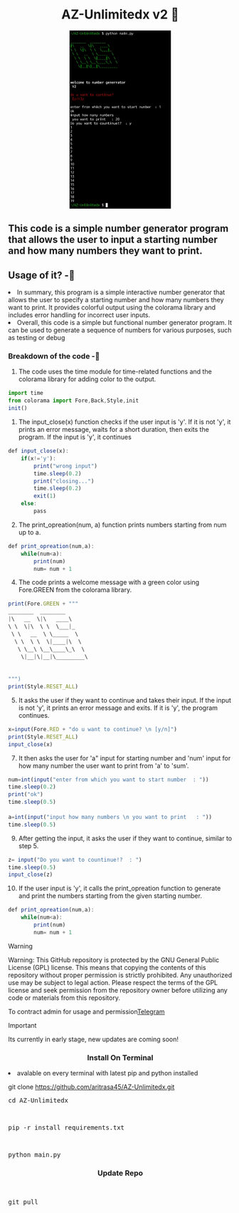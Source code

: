 
<h1 align="center">
  AZ-Unlimitedx v2 🤩
</h1>

<p align="center">
  <img src="https://github.com/aritrasa45/AZ-Unlimitedx/blob/main/Screenshot.jpg" height="400px"/>
</p>


 
<h2>
This code is a simple number generator program that allows the user to input a starting number and how many numbers they want to print.
</h2>

<h2>Usage of it? -🦸</h2>

<li>In summary, this program is a simple interactive number generator that allows the user to specify a starting number and how many numbers they want to print. It provides colorful output using the colorama library and includes error handling for incorrect user inputs.</li>

<li>Overall, this code is a simple but functional number generator program. It can be used to generate a sequence of numbers for various purposes, such as testing or debug</li>
</h2>

<h3>Breakdown of the code -🥌</h3>

1. The code uses the time module for time-related functions and the colorama library for adding color to the output.
```jsx
import time
from colorama import Fore,Back,Style,init
init()
```

1. The input_close(x) function checks if the user input is 'y'. If it is not 'y', it prints an error message, waits for a short duration, then exits the program. If the input is 'y', it continues 
```jsx
def input_close(x):
	if(x!='y'):
		print("wrong input")
		time.sleep(0.2)
		print("closing...")
		time.sleep(0.2)
		exit(1)
	else:
		pass	

```
2. The print_opreation(num, a) function prints numbers starting from num up to a.
```jsx
def print_opreation(num,a):
    while(num<a):
    	print(num)
    	num= num + 1	

```

4. The code prints a welcome message with a green color using Fore.GREEN from the colorama library.
```jsx
print(Fore.GREEN + """ 
________  ________      
|\   __  \|\   ____\     
\ \  \|\  \ \  \___|_    
 \ \   __  \ \_____  \               
  \ \  \ \  \|____|\  \  
   \ \__\ \__\____\_\  \ 
    \|__|\|__|\_________\
             
                         
""")
print(Style.RESET_ALL)	
```
5. It asks the user if they want to continue and takes their input. If the input is not 'y', it prints an error message and exits. If it is 'y', the program continues.
```jsx
x=input(Fore.RED + "do u want to continue? \n [y/n]")
print(Style.RESET_ALL)  
input_close(x)
```

7. It then asks the user for 'a" input for  starting number and 'num' input for how many number the user want to print from 'a' to 'sum'.
```jsx
num=int(input("enter from which you want to start number  : "))
time.sleep(0.2)
print("ok")
time.sleep(0.5)

a=int(input("input how many numbers \n you want to print   : "))
time.sleep(0.5)
```

9. After getting the input, it asks the user if they want to continue, similar to step 5.
```jsx
z= input("Do you want to countinue!?  : ")
time.sleep(0.5)
input_close(z)
```

10. If the user input is 'y', it calls the print_opreation function to generate and print the numbers starting from the given starting number.
```jsx
def print_opreation(num,a):
    while(num<a):
    	print(num)
    	num= num + 1
```





> [!WARNING]
> Warning: This GitHub repository is protected by the GNU General Public License (GPL) license. This means that copying the contents of this repository without proper permission is strictly prohibited. Any unauthorized use may be subject to legal action. Please respect the terms of the GPL license and seek permission from the repository owner before utilizing any code or materials from this repository.



To contract admin for usage and permission[Telegram](https://telegram.me/zsxxsz1)


> [!IMPORTANT]
> Its currently in early stage, new updates are coming soon!


 
 
<h3 align="center">
  Install On Terminal
</h3>
<li>avalable on every terminal with latest pip and python installed</li>

git clone https://github.com/aritrasa45/AZ-Unlimitedx.git

<pre>cd AZ-Unlimitedx</pre>
<br>

<pre>pip -r install requirements.txt</pre>
 <br>
 <pre>python main.py</pre>




<h3 align="center">
  Update Repo
</h3>
<br>
<pre>git pull </pre>



       





